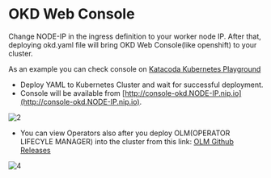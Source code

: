 # OKD Web Console
Change NODE-IP in the ingress definition to your worker node IP. After that, deploying okd.yaml file will bring OKD Web Console(like openshift) to your cluster.

As an example you can check console on [Katacoda Kubernetes Playground](https://www.katacoda.com/courses/kubernetes/playground)
- Deploy YAML to Kubernetes Cluster and wait for successful deployment.
- Console will be available from [http://console-okd.NODE-IP.nip.io](http://console-okd.NODE-IP.nip.io).

![2](https://user-images.githubusercontent.com/59168275/91818221-2d475b00-ec3e-11ea-9686-30043f653c3a.png)

- You can view Operators also after you deploy OLM(OPERATOR LIFECYLE MANAGER) into the cluster from this link: [OLM Github Releases](https://github.com/operator-framework/operator-lifecycle-manager/releases/)

![4](https://user-images.githubusercontent.com/59168275/91818268-30424b80-ec3e-11ea-96dd-4dd275ed4758.png)
